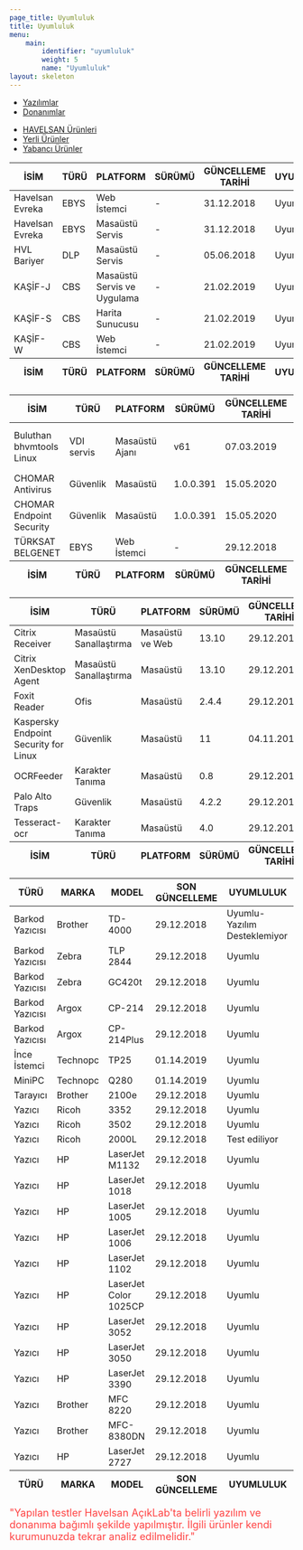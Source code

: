 ```yaml
---
page_title: Uyumluluk
title: Uyumluluk
menu:
    main:
        identifier: "uyumluluk"
        weight: 5
        name: "Uyumluluk"
layout: skeleton
---
```


<div class="container">
    <div class="row">
        <ul class="nav nav-pills mb-4 w-100" id="tab" role="tablist">
            <li class="p-0 col-6 pr-2">
                <a class="tab-button active float-left w-100 text-center" id="yazilimlar-tab" data-toggle="pill" href="#yazilimlar" role="tab" aria-controls="yazilimlar" aria-selected="true">Yazılımlar</a>
            </li>
            <li class="p-0 col-6 pl-2">
                <a class="tab-button float-left w-100 text-center" id="donanimlar-tab" data-toggle="pill" href="#donanimlar" role="tab" aria-controls="donanimlar" aria-selected="false">Donanımlar</a>
            </li>
        </ul>
        <div class="tab-content w-100" id="tabContent">
            <div class="tab-pane fade show active" id="yazilimlar" role="tabpanel" aria-labelledby="yazilimlar-tab">
                <ul class="nav nav-pills mb-5" id="pills-tab" role="tablist">
                    <li class="p-0 col-4 pr-2">
                      <a class="tab-button active float-left w-100 text-center" data-toggle="pill" href="#hvl-urun" role="tab" aria-selected="true">HAVELSAN Ürünleri</a>
                    </li>
                    <li class="p-0 col-4 pl-2 pr-2">
                      <a class="tab-button float-left w-100 text-center" data-toggle="pill" href="#yerli-urun" role="tab" aria-selected="false">Yerli Ürünler</a>
                    </li>
                    <li class="p-0 col-4 pl-2">
                      <a class="tab-button float-left w-100 text-center" data-toggle="pill" href="#yabanci-urun" role="tab" aria-selected="false">Yabancı Ürünler</a>
                    </li>
                  </ul>
                  <div class="tab-content" id="pills-tabContent">
                    <div class="tab-pane fade show active" id="hvl-urun" role="tabpanel">
                        <table id="table1" class="display dataTable table table-striped table-bordered" style="width: 100%;" role="grid" aria-describedby="example_info">
                            <thead>
                               <tr role="row">
                                  <th class="sorting_asc" tabindex="0" aria-controls="example" rowspan="1" colspan="1" aria-sort="ascending" aria-label="İSİM: activate to sort column descending" style="width: 143px;">İSİM</th>
                                  <th class="sorting" tabindex="0" aria-controls="example" rowspan="1" colspan="1" aria-label="TÜRÜ: activate to sort column ascending" style="width: 61px;">TÜRÜ</th>
                                  <th class="sorting" tabindex="0" aria-controls="example" rowspan="1" colspan="1" aria-label="PLATFORM: activate to sort column ascending" style="width: 271px;">PLATFORM</th>
                                  <th class="sorting" tabindex="0" aria-controls="example" rowspan="1" colspan="1" aria-label="SÜRÜMÜ: activate to sort column ascending" style="width: 93px;">SÜRÜMÜ</th>
                                  <th class="sorting" tabindex="0" aria-controls="example" rowspan="1" colspan="1" aria-label="GÜNCELLEME TARİHİ: activate to sort column ascending" style="width: 199px;">GÜNCELLEME TARİHİ</th>
                                  <th class="sorting" tabindex="0" aria-controls="example" rowspan="1" colspan="1" aria-label="UYUMLULUK: activate to sort column ascending" style="width: 127px;">UYUMLULUK</th>
                               </tr>
                            </thead>
                            <tbody>
                               <tr role="row" class="odd">
                                  <td class="sorting_1">Havelsan Evreka</td>
                                  <td>EBYS</td>
                                  <td>Web İstemci</td>
                                  <td>-</td>
                                  <td>31.12.2018</td>
                                  <td class="uyumlu">Uyumlu</td>
                               </tr>
                               <tr role="row" class="even">
                                  <td class="sorting_1">Havelsan Evreka</td>
                                  <td>EBYS</td>
                                  <td>Masaüstü Servis</td>
                                  <td>-</td>
                                  <td>31.12.2018</td>
                                  <td class="uyumlu">Uyumlu</td>
                               </tr>
                               <tr role="row" class="odd">
                                  <td class="sorting_1">HVL Bariyer</td>
                                  <td>DLP</td>
                                  <td>Masaüstü Servis</td>
                                  <td>-</td>
                                  <td>05.06.2018</td>
                                  <td class="uyumlu">Uyumlu</td>
                               </tr>
                               <tr role="row" class="even">
                                  <td class="sorting_1">KAŞİF-J</td>
                                  <td>CBS</td>
                                  <td>Masaüstü Servis ve Uygulama</td>
                                  <td>-</td>
                                  <td>21.02.2019</td>
                                  <td class="uyumlu">Uyumlu</td>
                               </tr>
                               <tr role="row" class="odd">
                                  <td class="sorting_1">KAŞİF-S</td>
                                  <td>CBS</td>
                                  <td>Harita Sunucusu</td>
                                  <td>-</td>
                                  <td>21.02.2019</td>
                                  <td class="uyumlu">Uyumlu</td>
                               </tr>
                               <tr role="row" class="even">
                                  <td class="sorting_1">KAŞİF-W</td>
                                  <td>CBS</td>
                                  <td>Web İstemci</td>
                                  <td>-</td>
                                  <td>21.02.2019</td>
                                  <td class="uyumlu">Uyumlu</td>
                               </tr>
                            </tbody>
                            <tfoot>
                               <tr>
                                  <th rowspan="1" colspan="1">İSİM</th>
                                  <th rowspan="1" colspan="1">TÜRÜ</th>
                                  <th rowspan="1" colspan="1">PLATFORM</th>
                                  <th rowspan="1" colspan="1">SÜRÜMÜ</th>
                                  <th rowspan="1" colspan="1">GÜNCELLEME TARİHİ</th>
                                  <th rowspan="1" colspan="1">UYUMLULUK</th>
                               </tr>
                            </tfoot>
                         </table>
                    </div>
                    <div class="tab-pane fade" id="yerli-urun" role="tabpanel">
                        <table id="table3" class="display dataTable table table-striped table-bordered" style="width: 100%;" role="grid" aria-describedby="example2_info">
                            <thead>
                               <tr role="row">
                                  <th class="sorting_asc" tabindex="0" aria-controls="example2" rowspan="1" colspan="1" aria-sort="ascending" aria-label="İSİM: activate to sort column descending" style="width: 0px;">İSİM</th>
                                  <th class="sorting" tabindex="0" aria-controls="example2" rowspan="1" colspan="1" aria-label="TÜRÜ: activate to sort column ascending" style="width: 0px;">TÜRÜ</th>
                                  <th class="sorting" tabindex="0" aria-controls="example2" rowspan="1" colspan="1" aria-label="PLATFORM: activate to sort column ascending" style="width: 0px;">PLATFORM</th>
                                  <th class="sorting" tabindex="0" aria-controls="example2" rowspan="1" colspan="1" aria-label="SÜRÜMÜ: activate to sort column ascending" style="width: 0px;">SÜRÜMÜ</th>
                                  <th class="sorting" tabindex="0" aria-controls="example2" rowspan="1" colspan="1" aria-label="GÜNCELLEME TARİHİ: activate to sort column ascending" style="width: 0px;">GÜNCELLEME TARİHİ</th>
                                  <th class="sorting" tabindex="0" aria-controls="example2" rowspan="1" colspan="1" aria-label="UYUMLULUK: activate to sort column ascending" style="width: 0px;">UYUMLULUK</th>
                               </tr>
                            </thead>
                            <tbody>
                               <tr role="row" class="odd">
                                  <td class="sorting_1">Buluthan bhvmtools Linux</td>
                                  <td>VDI servis</td>
                                  <td>Masaüstü Ajanı</td>
                                  <td>v61</td>
                                  <td>07.03.2019</td>
                                  <td class="uyumlu tooltip" style="position: relative; display: inline-block; opacity: 1;">Uyumlu *<span class="tooltiptext">Etki Alanına Otomatik Ekleme</span></td>
                               </tr>
                               <tr role="row" class="even">
                                  <td class="sorting_1">CHOMAR Antivirus</td>
                                  <td>Güvenlik</td>
                                  <td>Masaüstü</td>
                                  <td>1.0.0.391</td>
                                  <td>15.05.2020</td>
                                  <td class="uyumlu tooltip" style="position: relative; display: inline-block; opacity: 1;">Uyumlu</td>
                               </tr>
                               <tr role="row" class="odd">
                                  <td class="sorting_1">CHOMAR Endpoint Security</td>
                                  <td>Güvenlik</td>
                                  <td>Masaüstü</td>
                                  <td>1.0.0.391</td>
                                  <td>15.05.2020</td>
                                  <td class="uyumlu tooltip" style="position: relative; display: inline-block; opacity: 1;">Uyumlu</td>
                               </tr>
                               <tr role="row" class="even">
                                  <td class="sorting_1">TÜRKSAT BELGENET</td>
                                  <td>EBYS</td>
                                  <td>Web İstemci</td>
                                  <td>-</td>
                                  <td>29.12.2018</td>
                                  <td class="uyumlu">Uyumlu</td>
                               </tr>
                            </tbody>
                            <tfoot>
                               <tr>
                                  <th rowspan="1" colspan="1">İSİM</th>
                                  <th rowspan="1" colspan="1">TÜRÜ</th>
                                  <th rowspan="1" colspan="1">PLATFORM</th>
                                  <th rowspan="1" colspan="1">SÜRÜMÜ</th>
                                  <th rowspan="1" colspan="1">GÜNCELLEME TARİHİ</th>
                                  <th rowspan="1" colspan="1">UYUMLULUK</th>
                               </tr>
                            </tfoot>
                         </table>
                    </div>
                    <div class="tab-pane fade" id="yabanci-urun" role="tabpanel">
                        <table id="table4" class="display dataTable table table-striped table-bordered" style="width: 100%;" role="grid" aria-describedby="example3_info">
                            <thead>
                               <tr role="row">
                                  <th class="sorting_asc" tabindex="0" aria-controls="example3" rowspan="1" colspan="1" aria-sort="ascending" aria-label="İSİM: activate to sort column descending" style="width: 0px;">İSİM</th>
                                  <th class="sorting" tabindex="0" aria-controls="example3" rowspan="1" colspan="1" aria-label="TÜRÜ: activate to sort column ascending" style="width: 0px;">TÜRÜ</th>
                                  <th class="sorting" tabindex="0" aria-controls="example3" rowspan="1" colspan="1" aria-label="PLATFORM: activate to sort column ascending" style="width: 0px;">PLATFORM</th>
                                  <th class="sorting" tabindex="0" aria-controls="example3" rowspan="1" colspan="1" aria-label="SÜRÜMÜ: activate to sort column ascending" style="width: 0px;">SÜRÜMÜ</th>
                                  <th class="sorting" tabindex="0" aria-controls="example3" rowspan="1" colspan="1" aria-label="GÜNCELLEME TARİHİ: activate to sort column ascending" style="width: 0px;">GÜNCELLEME TARİHİ</th>
                                  <th class="sorting" tabindex="0" aria-controls="example3" rowspan="1" colspan="1" aria-label="UYUMLULUK: activate to sort column ascending" style="width: 0px;">UYUMLULUK</th>
                               </tr>
                            </thead>
                            <tbody>
                               <tr role="row" class="odd">
                                  <td class="sorting_1">Citrix Receiver</td>
                                  <td>Masaüstü Sanallaştırma</td>
                                  <td>Masaüstü ve Web</td>
                                  <td>13.10</td>
                                  <td>29.12.2018</td>
                                  <td class="uyumlu">Uyumlu</td>
                               </tr>
                               <tr role="row" class="even">
                                  <td class="sorting_1">Citrix XenDesktop Agent</td>
                                  <td>Masaüstü Sanallaştırma</td>
                                  <td>Masaüstü</td>
                                  <td>13.10</td>
                                  <td>29.12.2018</td>
                                  <td class="uyumludevamediliyor">Test ediliyor</td>
                               </tr>
                               <tr role="row" class="odd">
                                  <td class="sorting_1">Foxit Reader</td>
                                  <td>Ofis</td>
                                  <td>Masaüstü</td>
                                  <td>2.4.4</td>
                                  <td>29.12.2018</td>
                                  <td class="uyumlu">Uyumlu</td>
                               </tr>
                               <tr role="row" class="even">
                                  <td class="sorting_1">Kaspersky Endpoint Security for Linux</td>
                                  <td>Güvenlik</td>
                                  <td>Masaüstü</td>
                                  <td>11</td>
                                  <td>04.11.2019</td>
                                  <td class="uyumlu">Uyumlu</td>
                               </tr>
                               <tr role="row" class="odd">
                                  <td class="sorting_1">OCRFeeder</td>
                                  <td>Karakter Tanıma</td>
                                  <td>Masaüstü</td>
                                  <td>0.8</td>
                                  <td>29.12.2018</td>
                                  <td class="uyumlu">Uyumlu</td>
                               </tr>
                               <tr role="row" class="even">
                                  <td class="sorting_1">Palo Alto Traps</td>
                                  <td>Güvenlik</td>
                                  <td>Masaüstü</td>
                                  <td>4.2.2</td>
                                  <td>29.12.2018</td>
                                  <td class="uyumludevamediliyor">Test ediliyor</td>
                               </tr>
                               <tr role="row" class="odd">
                                  <td class="sorting_1">Tesseract-ocr</td>
                                  <td>Karakter Tanıma</td>
                                  <td>Masaüstü</td>
                                  <td>4.0</td>
                                  <td>29.12.2018</td>
                                  <td class="uyumlu">Uyumlu</td>
                               </tr>
                            </tbody>
                            <tfoot>
                               <tr>
                                  <th rowspan="1" colspan="1">İSİM</th>
                                  <th rowspan="1" colspan="1">TÜRÜ</th>
                                  <th rowspan="1" colspan="1">PLATFORM</th>
                                  <th rowspan="1" colspan="1">SÜRÜMÜ</th>
                                  <th rowspan="1" colspan="1">GÜNCELLEME TARİHİ</th>
                                  <th rowspan="1" colspan="1">UYUMLULUK</th>
                               </tr>
                            </tfoot>
                         </table>
                    </div>
                  </div>
            </div>
            <div class="tab-pane fade" id="donanimlar" role="tabpanel" aria-labelledby="donanimlar-tab">
                <table id="table2" class="display dataTable table table-striped table-bordered" style="width: 100%;" role="grid" aria-describedby="example_info">
                    <thead>
                       <tr role="row">
                          <th class="sorting_asc" tabindex="0" aria-controls="example" rowspan="1" colspan="1" aria-sort="ascending" aria-label="TÜRÜ: activate to sort column descending" style="width: 140px;">TÜRÜ</th>
                          <th class="sorting" tabindex="0" aria-controls="example" rowspan="1" colspan="1" aria-label="MARKA: activate to sort column ascending" style="width: 93px;">MARKA</th>
                          <th class="sorting" tabindex="0" aria-controls="example" rowspan="1" colspan="1" aria-label="MODEL: activate to sort column ascending" style="width: 208px;">MODEL</th>
                          <th class="sorting" tabindex="0" aria-controls="example" rowspan="1" colspan="1" aria-label="SON GÜNCELLEME: activate to sort column ascending" style="width: 192px;">SON GÜNCELLEME</th>
                          <th class="sorting" tabindex="0" aria-controls="example" rowspan="1" colspan="1" aria-label="UYUMLULUK: activate to sort column ascending" style="width: 297px;">UYUMLULUK</th>
                       </tr>
                    </thead>
                    <tbody>
                       <tr role="row" class="odd">
                          <td class="sorting_1">Barkod Yazıcısı</td>
                          <td>Brother</td>
                          <td>TD-4000</td>
                          <td>29.12.2018</td>
                          <td class="yariuyumlu">Uyumlu-Yazılım Desteklemiyor</td>
                       </tr>
                       <tr role="row" class="even">
                          <td class="sorting_1">Barkod Yazıcısı</td>
                          <td>Zebra</td>
                          <td>TLP 2844</td>
                          <td>29.12.2018</td>
                          <td class="uyumlu">Uyumlu</td>
                       </tr>
                       <tr role="row" class="odd">
                          <td class="sorting_1">Barkod Yazıcısı</td>
                          <td>Zebra</td>
                          <td>GC420t</td>
                          <td>29.12.2018</td>
                          <td class="uyumlu">Uyumlu</td>
                       </tr>
                       <tr role="row" class="even">
                          <td class="sorting_1">Barkod Yazıcısı</td>
                          <td>Argox</td>
                          <td>CP-214</td>
                          <td>29.12.2018</td>
                          <td class="uyumlu">Uyumlu</td>
                       </tr>
                       <tr role="row" class="odd">
                          <td class="sorting_1">Barkod Yazıcısı</td>
                          <td>Argox</td>
                          <td>CP-214Plus</td>
                          <td>29.12.2018</td>
                          <td class="uyumlu">Uyumlu</td>
                       </tr>
                       <tr role="row" class="even">
                          <td class="sorting_1">İnce İstemci</td>
                          <td>Technopc</td>
                          <td>TP25</td>
                          <td>01.14.2019</td>
                          <td class="uyumlu">Uyumlu</td>
                       </tr>
                       <tr role="row" class="odd">
                          <td class="sorting_1">MiniPC</td>
                          <td>Technopc</td>
                          <td>Q280</td>
                          <td>01.14.2019</td>
                          <td class="uyumlu">Uyumlu</td>
                       </tr>
                       <tr role="row" class="even">
                          <td class="sorting_1">Tarayıcı</td>
                          <td>Brother</td>
                          <td>2100e</td>
                          <td>29.12.2018</td>
                          <td class="uyumlu">Uyumlu</td>
                       </tr>
                       <tr role="row" class="odd">
                          <td class="sorting_1">Yazıcı</td>
                          <td>Ricoh</td>
                          <td>3352</td>
                          <td>29.12.2018</td>
                          <td class="uyumlu">Uyumlu</td>
                       </tr>
                       <tr role="row" class="even">
                          <td class="sorting_1">Yazıcı</td>
                          <td>Ricoh</td>
                          <td>3502</td>
                          <td>29.12.2018</td>
                          <td class="uyumlu">Uyumlu</td>
                       </tr>
                       <tr role="row" class="odd">
                        <td class="sorting_1">Yazıcı</td>
                        <td>Ricoh</td>
                        <td>2000L</td>
                        <td>29.12.2018</td>
                        <td class="uyumludevamediliyor">Test ediliyor</td>
                     </tr>
                     <tr role="row" class="even">
                        <td class="sorting_1">Yazıcı</td>
                        <td>HP</td>
                        <td>LaserJet M1132</td>
                        <td>29.12.2018</td>
                        <td class="uyumlu">Uyumlu</td>
                     </tr>
                     <tr role="row" class="odd">
                        <td class="sorting_1">Yazıcı</td>
                        <td>HP</td>
                        <td>LaserJet 1018</td>
                        <td>29.12.2018</td>
                        <td class="uyumlu">Uyumlu</td>
                     </tr>
                     <tr role="row" class="even">
                        <td class="sorting_1">Yazıcı</td>
                        <td>HP</td>
                        <td>LaserJet 1005</td>
                        <td>29.12.2018</td>
                        <td class="uyumlu">Uyumlu</td>
                     </tr>
                     <tr role="row" class="odd">
                        <td class="sorting_1">Yazıcı</td>
                        <td>HP</td>
                        <td>LaserJet 1006</td>
                        <td>29.12.2018</td>
                        <td class="uyumlu">Uyumlu</td>
                     </tr>
                     <tr role="row" class="even">
                        <td class="sorting_1">Yazıcı</td>
                        <td>HP</td>
                        <td>LaserJet 1102</td>
                        <td>29.12.2018</td>
                        <td class="uyumlu">Uyumlu</td>
                     </tr>
                     <tr role="row" class="odd">
                        <td class="sorting_1">Yazıcı</td>
                        <td>HP</td>
                        <td>LaserJet Color 1025CP</td>
                        <td>29.12.2018</td>
                        <td class="uyumlu">Uyumlu</td>
                     </tr>
                     <tr role="row" class="even">
                        <td class="sorting_1">Yazıcı</td>
                        <td>HP</td>
                        <td>LaserJet 3052</td>
                        <td>29.12.2018</td>
                        <td class="uyumlu">Uyumlu</td>
                     </tr>
                     <tr role="row" class="odd">
                        <td class="sorting_1">Yazıcı</td>
                        <td>HP</td>
                        <td>LaserJet 3050</td>
                        <td>29.12.2018</td>
                        <td class="uyumlu">Uyumlu</td>
                     </tr>
                     <tr role="row" class="even">
                        <td class="sorting_1">Yazıcı</td>
                        <td>HP</td>
                        <td>LaserJet 3390</td>
                        <td>29.12.2018</td>
                        <td class="uyumlu">Uyumlu</td>
                     </tr>
                     <tr role="row" class="odd">
                        <td class="sorting_1">Yazıcı</td>
                        <td>Brother</td>
                        <td>MFC 8220</td>
                        <td>29.12.2018</td>
                        <td class="uyumlu">Uyumlu</td>
                     </tr>
                     <tr role="row" class="even">
                        <td class="sorting_1">Yazıcı</td>
                        <td>Brother</td>
                        <td>MFC-8380DN</td>
                        <td>29.12.2018</td>
                        <td class="uyumlu">Uyumlu</td>
                     </tr>
                     <tr role="row" class="odd">
                        <td class="sorting_1">Yazıcı</td>
                        <td>HP</td>
                        <td>LaserJet 2727</td>
                        <td>29.12.2018</td>
                        <td class="uyumlu">Uyumlu</td>
                     </tr>
                    </tbody>
                    <tfoot>
                       <tr>
                          <th rowspan="1" colspan="1">TÜRÜ</th>
                          <th rowspan="1" colspan="1">MARKA</th>
                          <th rowspan="1" colspan="1">MODEL</th>
                          <th rowspan="1" colspan="1">SON GÜNCELLEME</th>
                          <th rowspan="1" colspan="1">UYUMLULUK</th>
                       </tr>
                    </tfoot>
                 </table>
            </div>
        </div>
    </div>
</div>
<div class="container mt-4">
    <div class="row" style="font-size: 18px; color: #f44">
        "Yapılan testler Havelsan AçıkLab'ta belirli yazılım ve donanıma bağımlı şekilde yapılmıştır. İlgili ürünler kendi kurumunuzda tekrar analiz edilmelidir."
    </div>
</div>